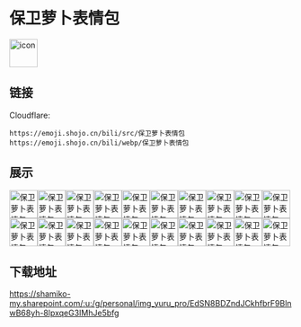 # 保卫萝卜表情包
<img src="https://emoji.shojo.cn/bili/src/保卫萝卜表情包/icon.png" width="50" height="50" alt="icon">

## 链接
Cloudflare:
```
https://emoji.shojo.cn/bili/src/保卫萝卜表情包
https://emoji.shojo.cn/bili/webp/保卫萝卜表情包
```
## 展示
<img src="https://emoji.shojo.cn/bili/src/保卫萝卜表情包/保卫萝卜表情包-笔芯.png" width="50" height="50" alt="保卫萝卜表情包-笔芯"><img src="https://emoji.shojo.cn/bili/src/保卫萝卜表情包/保卫萝卜表情包-哈萝.png" width="50" height="50" alt="保卫萝卜表情包-哈萝"><img src="https://emoji.shojo.cn/bili/src/保卫萝卜表情包/保卫萝卜表情包-嗨起来.png" width="50" height="50" alt="保卫萝卜表情包-嗨起来"><img src="https://emoji.shojo.cn/bili/src/保卫萝卜表情包/保卫萝卜表情包-花痴.png" width="50" height="50" alt="保卫萝卜表情包-花痴"><img src="https://emoji.shojo.cn/bili/src/保卫萝卜表情包/保卫萝卜表情包-哭萝.png" width="50" height="50" alt="保卫萝卜表情包-哭萝"><img src="https://emoji.shojo.cn/bili/src/保卫萝卜表情包/保卫萝卜表情包-来吧亮相.png" width="50" height="50" alt="保卫萝卜表情包-来吧亮相"><img src="https://emoji.shojo.cn/bili/src/保卫萝卜表情包/保卫萝卜表情包-来萝.png" width="50" height="50" alt="保卫萝卜表情包-来萝"><img src="https://emoji.shojo.cn/bili/src/保卫萝卜表情包/保卫萝卜表情包-萝卜大头.png" width="50" height="50" alt="保卫萝卜表情包-萝卜大头"><img src="https://emoji.shojo.cn/bili/src/保卫萝卜表情包/保卫萝卜表情包-怒.png" width="50" height="50" alt="保卫萝卜表情包-怒"><img src="https://emoji.shojo.cn/bili/src/保卫萝卜表情包/保卫萝卜表情包-期待.png" width="50" height="50" alt="保卫萝卜表情包-期待"><img src="https://emoji.shojo.cn/bili/src/保卫萝卜表情包/保卫萝卜表情包-亲亲.png" width="50" height="50" alt="保卫萝卜表情包-亲亲"><img src="https://emoji.shojo.cn/bili/src/保卫萝卜表情包/保卫萝卜表情包-求求你.png" width="50" height="50" alt="保卫萝卜表情包-求求你"><img src="https://emoji.shojo.cn/bili/src/保卫萝卜表情包/保卫萝卜表情包-撒娇.png" width="50" height="50" alt="保卫萝卜表情包-撒娇"><img src="https://emoji.shojo.cn/bili/src/保卫萝卜表情包/保卫萝卜表情包-瑟瑟发抖.png" width="50" height="50" alt="保卫萝卜表情包-瑟瑟发抖"><img src="https://emoji.shojo.cn/bili/src/保卫萝卜表情包/保卫萝卜表情包-贴贴.png" width="50" height="50" alt="保卫萝卜表情包-贴贴"><img src="https://emoji.shojo.cn/bili/src/保卫萝卜表情包/保卫萝卜表情包-停止思考.png" width="50" height="50" alt="保卫萝卜表情包-停止思考"><img src="https://emoji.shojo.cn/bili/src/保卫萝卜表情包/保卫萝卜表情包-挖哦.png" width="50" height="50" alt="保卫萝卜表情包-挖哦"><img src="https://emoji.shojo.cn/bili/src/保卫萝卜表情包/保卫萝卜表情包-小声卜卜.png" width="50" height="50" alt="保卫萝卜表情包-小声卜卜"><img src="https://emoji.shojo.cn/bili/src/保卫萝卜表情包/保卫萝卜表情包-谢谢.png" width="50" height="50" alt="保卫萝卜表情包-谢谢"><img src="https://emoji.shojo.cn/bili/src/保卫萝卜表情包/保卫萝卜表情包-已黑化.png" width="50" height="50" alt="保卫萝卜表情包-已黑化">

## 下载地址

https://shamiko-my.sharepoint.com/:u:/g/personal/img_yuru_pro/EdSN8BDZndJCkhfbrF9BlnwB68yh-8lpxqeG3IMhJe5bfg